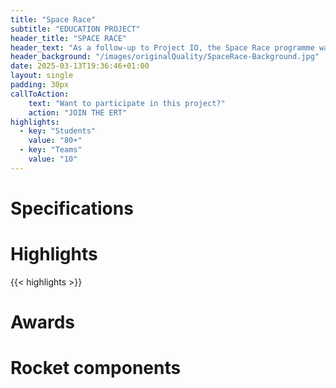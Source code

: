 ```yaml
---
title: "Space Race"
subtitle: "EDUCATION PROJECT"
header_title: "SPACE RACE"
header_text: "As a follow-up to Project IO, the Space Race programme was created to strengthen the educational side of the association: it consists of an annual friendly competition within ERT, where the aim is to have teams of students new to the world of aerospace design, build and launch their own home-made rockets. The teams are supervised by the more experienced members of the association to ensure a good knowledge transfer and a link with the other projects."
header_background: "/images/originalQuality/SpaceRace-Background.jpg"
date: 2025-03-13T19:36:46+01:00
layout: single
padding: 30px
callToAction:
    text: "Want to participate in this project?"
    action: "JOIN THE ERT"
highlights:
  - key: "Students"
    value: "80+"
  - key: "Teams"
    value: "10"
---
```


# Specifications

# Highlights

{{< highlights >}}

# Awards

# Rocket components



